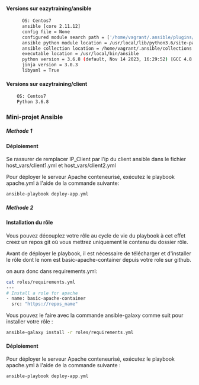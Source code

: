 #### Versions sur eazytraining/ansible
```bash
      OS: Centos7
      ansible [core 2.11.12]
      config file = None
      configured module search path = ['/home/vagrant/.ansible/plugins/modules', '/usr/share/ansible/plugins/modules']
      ansible python module location = /usr/local/lib/python3.6/site-packages/ansible
      ansible collection location = /home/vagrant/.ansible/collections:/usr/share/ansible/collections
      executable location = /usr/local/bin/ansible
      python version = 3.6.8 (default, Nov 14 2023, 16:29:52) [GCC 4.8.5 20150623 (Red Hat 4.8.5-44)]
      jinja version = 3.0.3
      libyaml = True
```
  
#### Versions sur eazytraining/client
```bash
    OS: Centos7
    Python 3.6.8
```
### Mini-projet Ansible

##### Methode 1

#### Déploiement

Se rassurer de remplacer IP_Client par l'ip du client ansible dans le fichier host_vars/client1.yml et host_vars/client2.yml

Pour déployer le serveur Apache conteneurisé, exécutez le playbook apache.yml à l'aide de la commande suivante:

```bash
ansible-playbook deploy-app.yml
```

##### Methode 2

#### Installation du rôle

Vous pouvez découplez votre rôle au cycle de vie du playbook à cet effet creez un repos git où vous mettrez uniquement le contenu du dossier rôle.

Avant de déployer le playbook, il est nécessaire de télécharger et d'installer le rôle dont le nom est basic-apache-container depuis votre role sur github.

on aura donc dans requirements.yml:

```bash
cat roles/requirements.yml
---
# Install a role for apache
- name: basic-apache-container 
  src: "https://repos_name"
```

Vous pouvez le faire avec la commande ansible-galaxy comme suit pour installer votre rôle :

```bash
ansible-galaxy install -r roles/requirements.yml
```

#### Déploiement
Pour déployer le serveur Apache conteneurisé, exécutez le playbook apache.yml à l'aide de la commande suivante :

```bash
ansible-playbook deploy-app.yml
```
